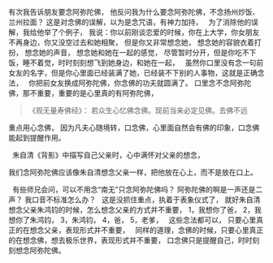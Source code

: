 有次我告诉朋友要念阿弥陀佛，
他反问我为什么要念阿弥陀佛，不念扬州炒饭、兰州拉面？
这是对念佛的误解，以为是念咒语，有神力加持，
&nbsp;
为了消除他的误解，我给他举了个例子，
我说：你以前刚谈恋爱的时候，你在上大学，你女朋友不再身边，你又没空过去和她相聚，
但是你又非常想念她，
想念她的容貌衣着打扮，
想念她的声音，
想念她和她在一起的感觉，
尽管暂时分开，但是你吃不下饭，睡不着觉，时时刻刻想飞到她身边，和她在一起，
&nbsp;
虽然你口里没有念一句前女友的名字，但是你心里面已经装满了她，已经装不下别的人事物，这就是正确念法，
&nbsp;
你把前女友换成阿弥陀佛，你念佛的功夫就圆满了。
口里念不念阿弥陀佛，那不重要，重要的是心里真的有阿弥陀佛，

> 《观无量寿佛经》：
> 若众生心忆佛念佛。现前当来必定见佛。去佛不远

重点用心念佛，
因为凡夫心随境转，口念佛，心里面自然会有佛的印象，口念佛能起到提醒作用。

&nbsp;
朱自清《背影》中描写自己父亲时，心中满怀对父亲的想念，

我们念阿弥陀佛应该像朱自清想念父亲一样，把他放在心上，而不是放在口上。

&nbsp;
有些师兄会问，可以不用念“南无”只念阿弥陀佛吗？
阿弥陀佛的啊是一声还是二声？
我口音不标准怎么办？
&nbsp;
这是没抓住重点，执着于表象仪式了，
就好朱自清想念父亲朱鸿钧的时候，怎么想念父亲的方式并不重要，
1，我想你了爸，
2，我想你了朱鸿钧，
3，朱鸿钧，
4，爸，
5，老爹，
&nbsp;
这些念法都可以，
只要心里真正的在想念父亲，表现形式并不重要，
&nbsp;
同样的道理，念佛的时候，只要心里真正的在想念佛，想去极乐世界，表现形式并不重要，
口念佛只是提醒自己，时时刻刻想念阿弥陀佛。



